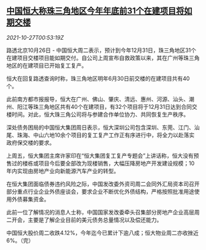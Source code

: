 <!--1635296462000-->
[中国恒大称珠三角地区今年年底前31个在建项目将如期交楼](https://cn.reuters.com/article/evergrande-pearl-delta-1026-tues-idCNKBS2HH01S)
------

<div><i>2021-10-27T00:53:19Z</i></div><p>路透北京10月26日 - 中国恒大周二表示，预计到今年12月31日，珠三角地区31个在建项目交楼项目能如期交付。自公司上周宣布自救政策以来，其在广州等珠三角地区的在建项目已开始复工复产。</p><p>恒大在回复路透查询时称，珠三角地区明年6月30日前交楼的在建项目共有40个。</p><p>此前南方都市报报导，恒大在广州、佛山、肇庆、清远、惠州、河源、汕头、潮州、阳江等珠三角地区共有40个在建项目，有32个项目将于12月31日达到合同交楼时间。对此，恒大珠三角公司将与参建合作单位协力、共同恢复生产秩序。</p><p>深处债务困局的中国恒大集团周日表示，恒大深圳公司包含深圳、东莞、江门、汕尾、珠海、中山六地10余个项目的复工复产工作正有序进行中，将全力以赴落实政府保交楼的要求。</p><p>上周五，恒大集团主席许家印在“恒大集团复工复产专题会”上讲话称，恒大没有预售过的楼栋或项目今后要全部改为现楼销售，大幅压降房地产开发建设规模；10年内实现由房地产业向新能源汽车产业的转型。</p><p>在恒大集团面临债券违约风险之际，中国发改委外资司周二会同外汇局资本司召开部分重点行业企业外债座谈会，要求企业不断优化外债结构，严格按照批准用途使用外债募集资金。</p><p>此前一位了解情况的消息人士称，中国国家发改委牵头召集部分房地产企业高层周二开会，主要是了解企业目前的美元债务总量情况以及偿还能力。</p><p>中国恒大股价周二收跌4.12%，今年迄今已累计下逾八成；恒大物业周二亦收挫近6%。（完）</p>
